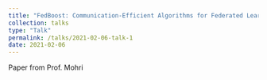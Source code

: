 ```yaml
---
title: "FedBoost: Communication-Efficient Algorithms for Federated Learning"
collection: talks
type: "Talk"
permalink: /talks/2021-02-06-talk-1
date: 2021-02-06
---
```


Paper from Prof. Mohri
